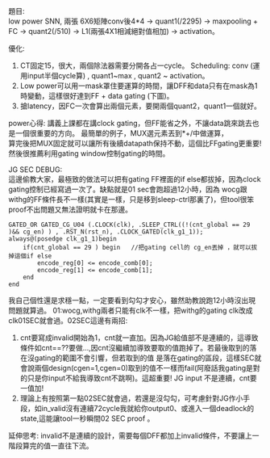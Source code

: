 題目:         
low power SNN, 兩張 6X6矩陣conv後4*4 -> quant1(/2295) -> maxpooling + FC -> quant2(/510) -> L1(兩張4X1相減絕對值相加) -> activation。    

優化:        
1. CT固定15，很大，兩個除法器需要分開各占一cycle。 Scheduling: conv (運用input半個cycle算) , quant1~max , quant2 ~ activation。
2. Low power可以用一mask罩住要運算的時間，讓DFF和data只有在mask為1時變動，這樣很好達到FF + data gating (下圖)。
3. 搶latency，因FC一次會算出兩個元素，要開兩個quant2，quant1一個就好。

power心得: 講義上課都在講clock gating，但FF能省之外，不讓data跳來跳去也是一個很重要的方向。 最簡單的例子，MUX選元素丟到*+/中做運算，    
算完後把MUX固定就可以讓所有後續datapath保持不動，這個比FFgating更重要! 然後很推薦利用gating window控制gating的時間。

JG SEC DEBUG:     
這邊偷教大家，最極致的做法可以把有gating FF裡面的if else都拔掉，因為clock gating控制已經寫過一次了。缺點就是01 sec會跑超過12小時，因為
wocg跟 withg的FF條件長不一樣(其實是一樣，只是移到sleep-ctrl那裏了)，但tool很笨proof不出問題又無法證明就卡在那邊。

    GATED_OR GATED_CG_U04 (.CLOCK(clk), .SLEEP_CTRL((!(cnt_global == 29 )&& cg_en) ) , .RST_N(rst_n), .CLOCK_GATED(clk_g1_1));
    always@(posedge clk_g1_1)begin
    	if(cnt_global == 29 ) begin   //把gating cell的 cg_en丟掉 ，就可以拔掉這個if else
    		encode_reg[0] <= encode_comb[0];
    		encode_reg[1] <= encode_comb[1];
    	end
    end

我自己個性還是求穩一點，一定要看到勾勾才安心，雖然助教說跑12小時沒出現問題就算過。 01:wocg,withg兩者只能有clk不一樣，把withg的gating clk改成clk01SEC就會過。02SEC這邊有兩招:            
1. cnt要寫成invalid開始為1，cnt就一直加。因為JG給值部不是連續的，這導致條件如cnt==??要做...,因cnt沒繼續加導致要取的值跑掉了。若最後取到的落在沒gating的範圍不會引響，但若取到的值
   是落在gating的區段，這樣SEC就會說兩個design(cgen=1,cgen=0)取到的值不一樣而fail(阿廢話我gating是對的只是你input不給我導致cnt不跳啊)。這超重要! JG input 不是連續，cnt要一值加!
2. 理論上有按照第一點02SEC就會過，若還是沒勾勾，可考慮針對JG作小手段，如in_valid沒有連續72cycle我就給你output0、或進入一個deadlock的state,這能讓tool一秒瞬間02 SEC proof 。

延伸思考: invalid不是連續的設計，需要每個DFF都加上invalid條件，不要讓上一階段算完的值一直往下流。



